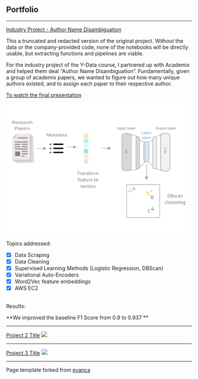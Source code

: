 ## Portfolio

---

[Industry Project - Author Name Disambiguation](https://shaulsolomon.github.io/academix-ydata-project-truncated/)

This a truncated and redacted version of the original project. Without the data or the company-provided code, none of the notebooks will be directly usable, but extracting functions and pipelines are viable.

For the industry project of the Y-Data course, I partnered up with Academix and helped them deal “Author Name Disambiguation”. Fundamentally, given a group of academix papers, we wanted to figure out how many unique authors existed, and to assign each paper to their respective author.

[To watch the final presentation](https://tinyurl.com/y3lepbkz)

<img src="images/Research Papers.png?raw=true"/>

Topics addressed:
<br>
- [x] Data Scraping
- [x] Data Cleaning
- [x] Supervised Learning Methods (Logistic Regression, DBScan)
- [x] Variational Auto-Encoders
- [x] Word2Vec feature embeddings
- [x] AWS EC2
<br>
Results:

**We improved the baseline F1 Score from 0.9 to 0.937 **


---
[Project 2 Title](/pdf/sample_presentation.pdf)
<img src="images/dummy_thumbnail.jpg?raw=true"/>

---
[Project 3 Title](http://example.com/)
<img src="images/dummy_thumbnail.jpg?raw=true"/>


---
<p style="font-size:14px">Page template forked from <a href="https://github.com/evanca/quick-portfolio">evanca</a></p>
<!-- Remove above link if you don't want to attibute -->
